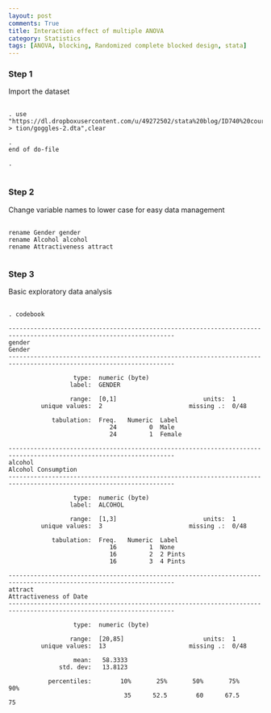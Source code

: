 ```yaml
---
layout: post
comments: True
title: Interaction effect of multiple ANOVA
category: Statistics
tags: [ANOVA, blocking, Randomized complete blocked design, stata]
---
```



### Step 1

Import the dataset 

<!--break-->

<pre>
	<code>
. use "https://dl.dropboxusercontent.com/u/49272502/stata%20blog/ID740%20course%20material%20blog/module%203/interac
> tion/goggles-2.dta",clear

. 
end of do-file

. 
	</code>		
</pre>

### Step 2

Change variable names to lower case for easy data management

<pre>
	<code>
rename Gender gender
rename Alcohol alcohol
rename Attractiveness attract
	</code>
</pre>	

### Step 3

Basic exploratory data analysis

<pre>
	<code>
. codebook

--------------------------------------------------------------------------------------------------------------------
gender                                                                                                        Gender
--------------------------------------------------------------------------------------------------------------------

                  type:  numeric (byte)
                 label:  GENDER

                 range:  [0,1]                        units:  1
         unique values:  2                        missing .:  0/48

            tabulation:  Freq.   Numeric  Label
                            24         0  Male
                            24         1  Female

--------------------------------------------------------------------------------------------------------------------
alcohol                                                                                          Alcohol Consumption
--------------------------------------------------------------------------------------------------------------------

                  type:  numeric (byte)
                 label:  ALCOHOL

                 range:  [1,3]                        units:  1
         unique values:  3                        missing .:  0/48

            tabulation:  Freq.   Numeric  Label
                            16         1  None
                            16         2  2 Pints
                            16         3  4 Pints

--------------------------------------------------------------------------------------------------------------------
attract                                                                                       Attractiveness of Date
--------------------------------------------------------------------------------------------------------------------

                  type:  numeric (byte)

                 range:  [20,85]                      units:  1
         unique values:  13                       missing .:  0/48

                  mean:   58.3333
              std. dev:   13.8123

           percentiles:        10%       25%       50%       75%       90%
                                35      52.5        60      67.5        75
	</code>		
</pre>	

<pre>
	<code>

	</code>
</pre>			
